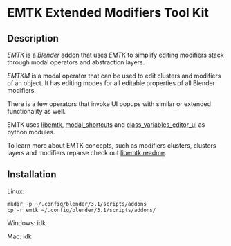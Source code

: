 EMTK Extended Modifiers Tool Kit
=======

## Description

_EMTK_ is a _Blender_ addon that uses _EMTK_ to simplify editing
modifiers stack through modal operators and abstraction layers.

_EMTKM_ is a modal operator that can be used to edit clusters
and modifiers of an object. It has editing modes for
all editable properties of all Blender modifiers.

There is a few operators that invoke UI popups with similar or extended
functionality as well.

EMTK uses [libemtk](https://github.com/0djentd/libemtk), [modal_shortcuts](https://github.com/0djentd/modal_shortcuts) and [class_variables_editor_ui](https://github.com/0djentd/class_variables_editor_ui) as python modules.

To learn more about EMTK concepts, such as modifiers clusters, clusters layers and modifiers reparse check out [libemtk readme](https://github.com/0djentd/libemtk/blob/master/README.md).

## Installation
Linux:
```
mkdir -p ~/.config/blender/3.1/scripts/addons
cp -r emtk ~/.config/blender/3.1/scripts/addons/
```

Windows:
idk

Mac:
idk
